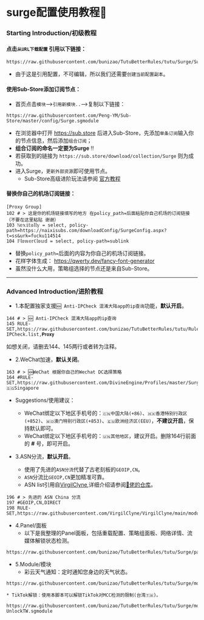 # surge配置使用教程🥳


### Starting Introduction/初级教程

#### 点击`从URL下载配置` 引用以下链接：
```
https://raw.githubusercontent.com/bunizao/TutuBetterRules/tutu/Surge/Surge.conf
```
 * 由于这是引用配置，不可编辑，所以我们还需要`创建当前配置副本`。

#### 使用Sub-Store添加订阅节点：
 * 首页点击`模块`-->`引用新模块..`-->复制以下链接：
```
https://raw.githubusercontent.com/Peng-YM/Sub-Store/master/config/Surge.sgmodule
```
 * 在浏览器中打开 https://sub.store 后进入Sub-Store，先添加`单条订阅`输入你的节点信息，然后添加`组合订阅`；   
 * **组合订阅的命名一定要为Surge** ‼️
 * 若获取到的链接为 `https://sub.store/download/collection/Surge` 则为成功。
 * 进入Surge，`更新外部资源`即可使用节点。
   * Sub-Store高级进阶玩法请参阅 [官方教程](https://www.notion.so/Sub-Store-6259586994d34c11a4ced5c406264b46)

#### 替换你自己的机场订阅链接：
```
[Proxy Group]
102 # > 这是你的机场链接填写的地方 在policy_path=后面粘贴你自己机场的订阅链接（不要在这里粘贴 谢谢）
103 ℕ𝕖𝕩𝕚𝕥𝕒𝕝𝕝𝕪 = select, policy-path=https://naixisubs.com/downloadConfig/SurgeConfig.aspx?t=ss&urk=fucku114514
104 𝔽𝕝𝕠𝕨𝕖𝕣ℂ𝕝𝕠𝕦𝕕 = select, policy-path=sublink
```
  * 替换`policy_path=`后面的内容为你自己的机场订阅链接。
  * 花样字体生成： https://qwerty.dev/fancy-font-generator
  * 虽然没什么大用，策略组选择的节点还是来自Sub-Store。
---
### Advanced Introduction/进阶教程
  * 1.本配置独家支援`🆕 Anti-IPCheck 混淆大陆app的ip查询`功能，**默认开启**。
```
144 # > 🆕 Anti-IPCheck 混淆大陆app的ip查询
145 RULE-SET,https://raw.githubusercontent.com/bunizao/TutuBetterRules/tutu/RuleList/DOMAlN/Anti-IPCheck.list,𝐏𝐫𝐨𝐱𝐲
```
如想关闭，请删去144、145两行或者转为注释。
  * 2.WeChat加速，**默认关闭**。
```
163 # > 🆕WeChat 根据你自己的Wechat DC选择策略
164 #RULE-SET,https://raw.githubusercontent.com/DivineEngine/Profiles/master/Surge/Ruleset/Extra/WeChat.list,🇸🇬Singapore
```
  * Suggestions/使用建议：
    * WeChat绑定以下地区手机号的：`🇨🇳中国大陆(+86)`、`🇭🇰香港特别行政区(+852)`、`🇲🇴澳门特别行政区(+853)`、`🇪🇺欧洲经济区(EEU)`，**不建议开启**，保持默认即可。
    * WeChat绑定以下地区手机号的：`🇺🇳其他地区`，建议开启。删除164行前面的 **#** 号，即可开启。


  * 3.ASN分流，**默认开启**。
    * 使用了先进的`ASN分流`代替了古老刻板的`GEOIP,CN`。
    * `ASN`分流比`GEOIP,CN`更加精准可靠。
    * ASN list引用自[VirgilClyne](https://github.com/VirgilClyne/VirgilClyne/tree/main/modules/ASN),详细介绍请参阅[🍟佬的仓库](https://github.com/VirgilClyne/VirgilClyne/tree/main/modules/ASN)。
 ```
196 # > 先进的 ASN China 分流
197 #GEOIP,CN,DIRECT
198 RULE-SET,https://raw.githubusercontent.com/VirgilClyne/VirgilClyne/main/modules/ASN/ASN.list,DIRECT
 ```

  * 4.Panel/面板
    * 以下是我整理的Panel面板，包括重载配置、策略组面板、网络详情、流媒体解锁状态检测。
```
https://raw.githubusercontent.com/bunizao/TutuBetterRules/tutu/Surge/panel/AllPanel.sgmodule
```
  * 5.Module/模块
    * 彩云天气通知：定时通知您身边的天气状态。
```
https://raw.githubusercontent.com/bunizao/TutuBetterRules/tutu/Surge/module/CaiYunWeather.sgmodule
```
    * TikTok解锁：使用本脚本可以解锁TikTok对MCC检测的限制(台湾🇹🇼)。
```
https://raw.githubusercontent.com/bunizao/TutuBetterRules/tutu/Surge/module/Tiktok-UnlockTW.sgmodule
```

